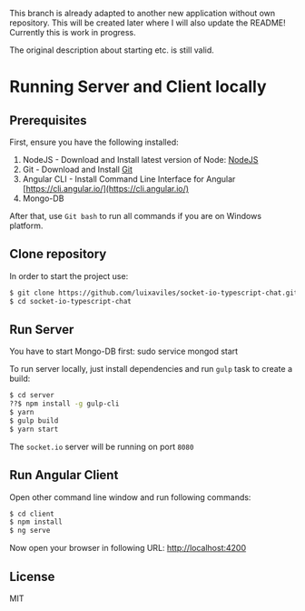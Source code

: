 This branch is already adapted to another new application without own repository. This will be created later where I will also update the README! Currently this is work in progress.

The original description about starting etc. is still valid.


# Running Server and Client locally
## Prerequisites

First, ensure you have the following installed:

1. NodeJS - Download and Install latest version of Node: [NodeJS](http://http://nodejs.org)
2. Git - Download and Install [Git](http://git-scm.com)
3. Angular CLI - Install Command Line Interface for Angular [https://cli.angular.io/](https://cli.angular.io/)
4. Mongo-DB

After that, use `Git bash` to run all commands if you are on Windows platform.

## Clone repository

In order to start the project use:

```bash
$ git clone https://github.com/luixaviles/socket-io-typescript-chat.git
$ cd socket-io-typescript-chat
```

## Run Server

You have to start Mongo-DB first:
sudo service mongod start

To run server locally, just install dependencies and run `gulp` task to create a build:

```bash
$ cd server
??$ npm install -g gulp-cli
$ yarn 
$ gulp build
$ yarn start
```


The `socket.io` server will be running on port `8080`

## Run Angular Client

Open other command line window and run following commands:

```bash
$ cd client
$ npm install
$ ng serve
```

Now open your browser in following URL: [http://localhost:4200](http://localhost:4200/)

## License

MIT
